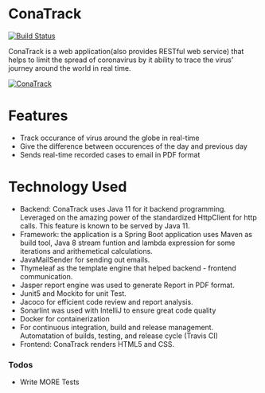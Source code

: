 # ConaTrack

[![Build Status](https://travis-ci.org/omoniyi24/ConaTrack.svg?branch=master)](https://travis-ci.org/omoniyi24/ConaTrack)

ConaTrack is a web application(also provides RESTful web service) that helps to limit the spread of coronavirus by it ability to trace the virus' journey around the world in real time.

[![ConaTrack](https://res.cloudinary.com/omoniyi24/image/upload/v1595600474/Screenshot_2020-07-24_at_15.15.27_xrormc.png)](https://omoniyi24.github.io/)

# Features

- Track occurance of virus around the globe in real-time
- Give the difference between occurences of the day and previous day
- Sends real-time recorded cases to email in PDF format

# Technology Used
- Backend: ConaTrack uses Java 11 for it backend programming. Leveraged on the amazing power of the standardized HttpClient for http calls. This feature is known to be served by Java 11.
- Framework: the application is a Spring Boot application uses Maven as build tool, Java 8 stream funtion and lambda expression for some iterations and arithemetical calculations.
- JavaMailSender for sending out emails.
- Thymeleaf as the template engine that helped backend - frontend communication.
- Jasper report engine was used to generate Report in PDF format.
- Junit5 and Mockito for unit Test.
- Jacoco for efficient code review and report analysis.
- Sonarlint was used with IntelliJ to ensure great code quality
- Docker for containerization
- For continuous integration, build and release management. Automatation of builds, testing, and release cycle (Travis CI)
- Frontend: ConaTrack renders HTML5 and CSS.

### Todos

- Write MORE Tests

